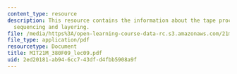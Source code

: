 ```yaml
---
content_type: resource
description: This resource contains the information about the tape processes, sound
  sequencing and layering.
file: /media/https%3A/open-learning-course-data-rc.s3.amazonaws.com/21m-380-music-and-technology-contemporary-history-and-aesthetics-fall-2009/2ed20181ab946cc743dfd4fbb5908a9f_MIT21M_380F09_lec09.pdf
file_type: application/pdf
resourcetype: Document
title: MIT21M_380F09_lec09.pdf
uid: 2ed20181-ab94-6cc7-43df-d4fbb5908a9f
---
```

